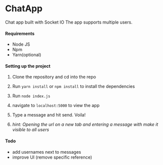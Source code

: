 # ChatApp
Chat app built with Socket IO
The app supports multiple users. 

#### Requirements
- Node JS
- Npm 
- Yarn(optional)

#### Setting up the project
1. Clone the repository and cd into the repo

2. Run `yarn install` or `npm install` to install the dependencies

3. Run `node index.js`

4. navigate to `localhost:5000` to view the app

5. Type a message and hit send. Voila! 

6. _hint: Opening the url on a new tab and entering a message with make it visible to all users_


#### Todo
- add usernames next to messages
- improve UI (remove specific reference)
